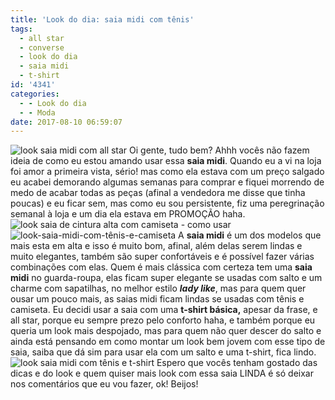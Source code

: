 ```yaml
---
title: 'Look do dia: saia midi com tênis'
tags:
  - all star
  - converse
  - look do dia
  - saia midi
  - t-shirt
id: '4341'
categories:
  - - Look do dia
  - - Moda
date: 2017-08-10 06:59:07
---
```


![look saia midi com all star](http://natalia.blog.br/wp-content/uploads/2016/11/como-usar-saia-midi-com-tênis.jpg) Oi gente, tudo bem? Ahhh vocês não fazem ideia de como eu estou amando usar essa **saia midi**. Quando eu a vi na loja foi amor a primeira vista, sério! mas como ela estava com um preço salgado eu acabei demorando algumas semanas para comprar e fiquei morrendo de medo de acabar todas as peças (afinal a vendedora me disse que tinha poucas) e eu ficar sem, mas como eu sou persistente, fiz uma peregrinação semanal à loja e um dia ela estava em PROMOÇÃO haha. ![look saia de cintura alta com camiseta - como usar](http://natalia.blog.br/wp-content/uploads/2016/11/como-usar-saia-midi-com-camiseta.jpg) ![look-saia-midi-com-tênis-e-camiseta](http://natalia.blog.br/wp-content/uploads/2016/11/como-usar-saia-midi-com-tênis-e-camiseta.jpg) A **saia midi** é um dos modelos que mais esta em alta e isso é muito bom, afinal, além delas serem lindas e muito elegantes, também são super confortáveis e é possível fazer várias combinações com elas. Quem é mais clássica com certeza tem uma **saia midi** no guarda-roupa, elas ficam super elegante se usadas com salto e um charme com sapatilhas, no melhor estilo _**lady like**_, mas para quem quer ousar um pouco mais, as saias midi ficam lindas se usadas com tênis e camiseta. Eu decidi usar a saia com uma **t-shirt básica,** apesar da frase, e all star, porque eu sempre prezo pelo conforto haha, e também porque eu queria um look mais despojado, mas para quem não quer descer do salto e ainda está pensando em como montar um look bem jovem com esse tipo de saia, saiba que dá sim para usar ela com um salto e uma t-shirt, fica lindo. ![look saia midi com tênis e t-shirt](http://natalia.blog.br/wp-content/uploads/2016/11/com-usar-saia-com-tênis.jpg) Espero que vocês tenham gostado das dicas e do look e quem quiser mais look com essa saia LINDA é só deixar nos comentários que eu vou fazer, ok! Beijos!